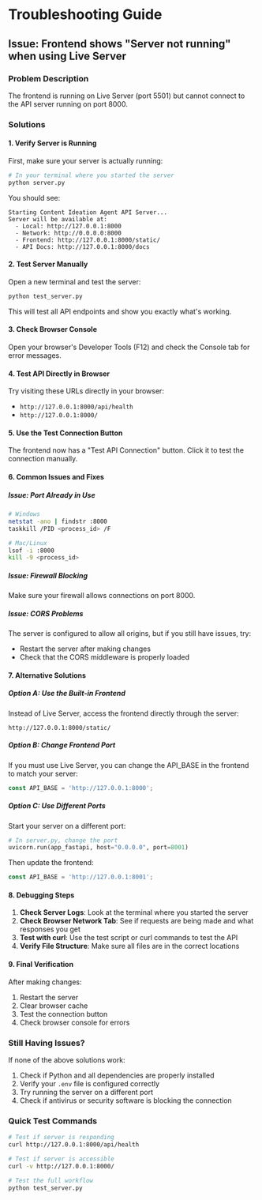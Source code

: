 # Troubleshooting Guide

## Issue: Frontend shows "Server not running" when using Live Server

### Problem Description
The frontend is running on Live Server (port 5501) but cannot connect to the API server running on port 8000.

### Solutions

#### 1. **Verify Server is Running**
First, make sure your server is actually running:

```bash
# In your terminal where you started the server
python server.py
```

You should see:
```
Starting Content Ideation Agent API Server...
Server will be available at:
  - Local: http://127.0.0.1:8000
  - Network: http://0.0.0.0:8000
  - Frontend: http://127.0.0.1:8000/static/
  - API Docs: http://127.0.0.1:8000/docs
```

#### 2. **Test Server Manually**
Open a new terminal and test the server:

```bash
python test_server.py
```

This will test all API endpoints and show you exactly what's working.

#### 3. **Check Browser Console**
Open your browser's Developer Tools (F12) and check the Console tab for error messages.

#### 4. **Test API Directly in Browser**
Try visiting these URLs directly in your browser:
- `http://127.0.0.1:8000/api/health`
- `http://127.0.0.1:8000/`

#### 5. **Use the Test Connection Button**
The frontend now has a "Test API Connection" button. Click it to test the connection manually.

#### 6. **Common Issues and Fixes**

##### Issue: Port Already in Use
```bash
# Windows
netstat -ano | findstr :8000
taskkill /PID <process_id> /F

# Mac/Linux
lsof -i :8000
kill -9 <process_id>
```

##### Issue: Firewall Blocking
Make sure your firewall allows connections on port 8000.

##### Issue: CORS Problems
The server is configured to allow all origins, but if you still have issues, try:
- Restart the server after making changes
- Check that the CORS middleware is properly loaded

#### 7. **Alternative Solutions**

##### Option A: Use the Built-in Frontend
Instead of Live Server, access the frontend directly through the server:
```
http://127.0.0.1:8000/static/
```

##### Option B: Change Frontend Port
If you must use Live Server, you can change the API_BASE in the frontend to match your server:
```javascript
const API_BASE = 'http://127.0.0.1:8000';
```

##### Option C: Use Different Ports
Start your server on a different port:
```python
# In server.py, change the port
uvicorn.run(app_fastapi, host="0.0.0.0", port=8001)
```

Then update the frontend:
```javascript
const API_BASE = 'http://127.0.0.1:8001';
```

#### 8. **Debugging Steps**

1. **Check Server Logs**: Look at the terminal where you started the server
2. **Check Browser Network Tab**: See if requests are being made and what responses you get
3. **Test with curl**: Use the test script or curl commands to test the API
4. **Verify File Structure**: Make sure all files are in the correct locations

#### 9. **Final Verification**

After making changes:
1. Restart the server
2. Clear browser cache
3. Test the connection button
4. Check browser console for errors

### Still Having Issues?

If none of the above solutions work:
1. Check if Python and all dependencies are properly installed
2. Verify your `.env` file is configured correctly
3. Try running the server on a different port
4. Check if antivirus or security software is blocking the connection

### Quick Test Commands

```bash
# Test if server is responding
curl http://127.0.0.1:8000/api/health

# Test if server is accessible
curl -v http://127.0.0.1:8000/

# Test the full workflow
python test_server.py
```
